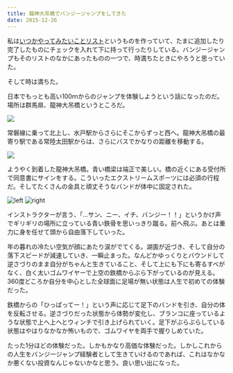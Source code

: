 ```yaml
---
title: 龍神大吊橋でバンジージャンプをしてきた
date: 2015-12-26
---
```


私は[いつかやってみたいことリスト](https://gist.github.com/xarsh/05982d9d1d4f00f11ec3)というものを作っていて、たまに追加したり完了したものにチェックを入れて下に持って行ったりしている。バンジージャンプもそのリストのなかにあったものの一つで、時満ちたときにやろうと思っていた。

そして時は満ちた。

日本でもっとも高い100ｍからのジャンプを体験しようという話になったのだ。場所は群馬県、龍神大吊橋というところだ。

![](https://farm2.staticflickr.com/1620/25855606060_cafed6024b_h.jpg)

常磐線に乗って北上し、水戸駅からさらにそこからずっと西へ。龍神大吊橋の最寄り駅である常陸太田駅からは、さらにバスでかなりの距離を移動する。

![](https://farm2.staticflickr.com/1521/26102529826_5198905dfa_h.jpg)

ようやく到着した龍神大吊橋。青い橋梁は端正で美しい。橋の近くにある受付所で同意書にサインをする。こういったエクストリームスポーツには必須の行程だ。そしてたくさんの金具と頑丈そうなバンドが体中に固定された。

![left](https://farm2.staticflickr.com/1624/26035956272_bc506a3fdd_b.jpg)
![right](https://farm2.staticflickr.com/1656/25523689874_c110150794_b.jpg)

インストラクターが言う、「…サン、ニー、イチ、バンジー！！」というかけ声でギリギリの場所に立っている青い鉄骨を思いっきり蹴る。前へ飛ぶ。あとは重力に身を任せて頭から自由落下していった。

年の暮れの冷たい空気が顔にあたり涙がでてくる。湖面が近づき、そして自分の落下スピードが減速していき、一瞬止まった。なんどかゆっくりとバウンドして逆さづりのまま自分がちゃんと生きていること、そして上にも下にも寄るすべがなく、白く太いゴムワイヤーで上空の鉄橋からぶら下がっているのが見える。360度どころか自分を中心とした全球面に足場が無い状態は人生で初めての体験だった。

鉄橋からの「ひっぱってー！」という声に応じて足下のバンドを引き、自分の体を反転させる。逆さづりだった状態から体勢が変化し、ブランコに座っているような状態で上へ上へとウィンチで引き上げられていく。足下がぶらぶらしている状態はやはりなかなか怖いもので、ゴムワイヤを両手で握りしめていた。

たった1分ほどの体験だった。しかもかなり高価な体験だった。しかしこれからの人生をバンジージャンプ経験者として生きていけるのであれば、これはなかなか悪くない投資なんじゃないかなと思う。良い思い出になった。